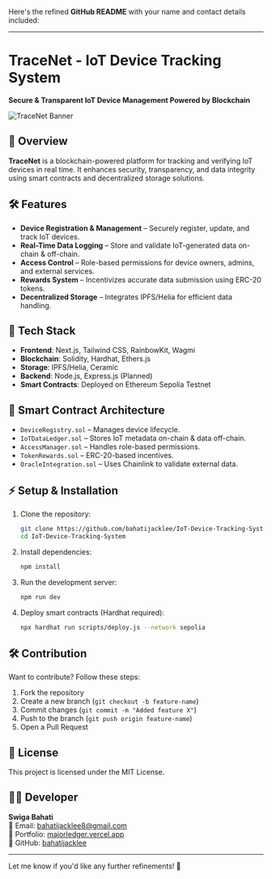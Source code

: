 Here's the refined **GitHub README** with your name and contact details included:  

---

# **TraceNet - IoT Device Tracking System**  
**Secure & Transparent IoT Device Management Powered by Blockchain**  

![TraceNet Banner](your_banner_image_link_here)  

## 🚀 Overview  
**TraceNet** is a blockchain-powered platform for tracking and verifying IoT devices in real time. It enhances security, transparency, and data integrity using smart contracts and decentralized storage solutions.  

## 🛠 Features  
- **Device Registration & Management** – Securely register, update, and track IoT devices.  
- **Real-Time Data Logging** – Store and validate IoT-generated data on-chain & off-chain.  
- **Access Control** – Role-based permissions for device owners, admins, and external services.  
- **Rewards System** – Incentivizes accurate data submission using ERC-20 tokens.  
- **Decentralized Storage** – Integrates IPFS/Helia for efficient data handling.  

## 🔗 Tech Stack  
- **Frontend**: Next.js, Tailwind CSS, RainbowKit, Wagmi  
- **Blockchain**: Solidity, Hardhat, Ethers.js  
- **Storage**: IPFS/Helia, Ceramic  
- **Backend**: Node.js, Express.js (Planned)  
- **Smart Contracts**: Deployed on Ethereum Sepolia Testnet  

## 📜 Smart Contract Architecture  
- `DeviceRegistry.sol` – Manages device lifecycle.  
- `IoTDataLedger.sol` – Stores IoT metadata on-chain & data off-chain.  
- `AccessManager.sol` – Handles role-based permissions.  
- `TokenRewards.sol` – ERC-20-based incentives.  
- `OracleIntegration.sol` – Uses Chainlink to validate external data.  

## ⚡ Setup & Installation  
1. Clone the repository:  
   ```sh
   git clone https://github.com/bahatijacklee/IoT-Device-Tracking-System.git
   cd IoT-Device-Tracking-System
   ```
2. Install dependencies:  
   ```sh
   npm install
   ```
3. Run the development server:  
   ```sh
   npm run dev
   ```
4. Deploy smart contracts (Hardhat required):  
   ```sh
   npx hardhat run scripts/deploy.js --network sepolia
   ```

## 🛠 Contribution  
Want to contribute? Follow these steps:  
1. Fork the repository  
2. Create a new branch (`git checkout -b feature-name`)  
3. Commit changes (`git commit -m "Added feature X"`)  
4. Push to the branch (`git push origin feature-name`)  
5. Open a Pull Request  

## 📜 License  
This project is licensed under the MIT License.  

## 👨‍💻 Developer  
**Swiga Bahati**  
📧 Email: [bahatijacklee8@gmail.com](mailto:bahatijacklee8@gmail.com)  
🔗 Portfolio: [majorledger.vercel.app](https://majorledger.vercel.app)  
🐙 GitHub: [bahatijacklee](https://github.com/bahatijacklee)  

---

Let me know if you'd like any further refinements! 🚀
